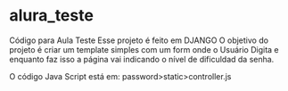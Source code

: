 # alura_teste
Código para Aula Teste
Esse projeto é feito em DJANGO 
O objetivo do projeto é criar um template simples com um form onde o Usuário 
Digita e enquanto faz isso a página vai indicando o nível de dificuldad da senha.

O código Java Script está em:
password>static>controller.js

